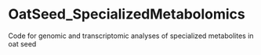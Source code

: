 # OatSeed_SpecializedMetabolomics
Code for genomic and transcriptomic analyses of specialized metabolites in oat seed
